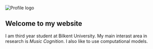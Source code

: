 ![Profile logo](/least-github-pages/assets/IMG_9974.jpeg)

## Welcome to my website



I am third year student at Bilkent University. My main interast area in research is _Music Cognition_. I also like to use computational models.







